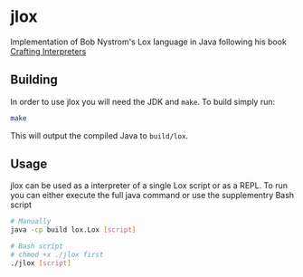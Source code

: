 
# jlox

Implementation of Bob Nystrom's Lox language in Java following his book [Crafting Interpreters](https://craftinginterpreters.com/)

## Building

In order to use jlox you will need the JDK and `make`. To build simply run:

```sh
make
```

This will output the compiled Java to `build/lox`.

## Usage

jlox can be used as a interpreter of a single Lox script or as a REPL. To run you can
either execute the full java command or use the supplementry Bash script

```sh
# Manually
java -cp build lox.Lox [script]

# Bash script
# chmod +x ./jlox first
./jlox [script]
```


